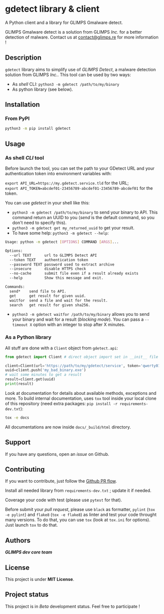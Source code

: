 # gdetect library & client

A Python client and a library for GLIMPS Gmalware detect.

GLIMPS Gmalware detect is a solution from GLIMPS *Inc.* for a better detection of malware. Contact us at <contact@glimps.re> for more information !  

## Description

`gdetect` library aims to simplify use of *GLIMPS Detect*, a malware detection solution from GLIMPS *Inc.*.
This tool can be used by two ways:

* As *shell* CLI: `python3 -m gdetect /path/to/my/binary`
* As python library (see below).

## Installation

### From PyPI

```bash
python3 -m pip install gdetect
```

## Usage

### As shell *CLI* tool

Before launch the tool, you can set the path to your GDetect URL and your authentication token into environment variables with:

`export API_URL=https://my.gdetect.service.tld` for the URL;  
`export API_TOKEN=abcdef01-23456789-abcdef01-23456789-abcdef01` for the token.

You can use *gdetect* in your shell like this:

* `python3 -m gdetect /path/to/my/binary` to send your binary to API. This command return an UUID to you (*send* is the default command, so you don't need to specify this).
* `python3 -m gdetect get my_returned_uuid` to get your result.
* To have some help: `python3 -m gdetect --help`:

```bash
Usage: python -m gdetect [OPTIONS] COMMAND [ARGS]...

Options:
  --url TEXT      url to GLIMPS Detect API
  --token TEXT    authentication token
  --password TEXT password used to extract archive
  --insecure      disable HTTPS check
  --no-cache      submit file even if a result already exists
  --help          Show this message and exit.

Commands:
  send*    send file to API.
  get      get result for given uuid.
  waitfor  send a file and wait for the result.
  search   get result for given sha256.
```

* `python3 -m gdetect waitfor /path/to/my/binary` allows you to send your binary and wait for a result (*blocking mode*). You can pass a `--timeout X` option with an integer to stop after X minutes.

### As a Python library

All stuff are done with a `Client` object from `gdetect.api`:

```python
from gdetect import Client # direct object import set in __init__ file

client=Client(url='https://path/to/my/gdetect/service', token='qwerty012345678')
uuid=client.push('my_bad_binary.exe')
# wait some minutes to get a result
result=client.get(uuid)
print(result)
```

Look at documentation for details about available methods, exceptions and more. To build internal documentation, uses `tox` tool inside your local clone of this repository (need extra packages: `pip install -r requirements-dev.txt`):

```bash
tox -e docs
```

All documentations are now inside `docs/_build/html` directory.

## Support

If you have any questions, open an *issue* on Github.

## Contributing

If you want to contribute, just follow the [Github PR flow](https://docs.github.com/en/get-started/quickstart/github-flow#create-a-pull-request).

Install all needed library from `requirements-dev.txt` ; update it if needed.

Coverage your code with test (please use `pytest` for that).

Before submit your *pull request*, please use `black` as formatter, `pylint` (`tox -e pylint`) and `flake8` (`tox -e flake8`) as linter and test your code throught many versions. To do that, you can use `tox` (look at `tox.ini` for options). Just launch `tox` to do that.

## Authors

***GLIMPS dev core team***

## License

This project is under **MIT License**.

## Project status

This project is in *Beta* development status. Feel free to participate !
